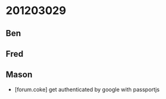 # 201203029

## Ben



## Fred



## Mason
- [forum.coke] get authenticated by google with passportjs

